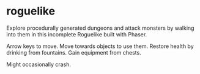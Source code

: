 # roguelike
Explore procedurally generated dungeons and attack monsters by walking into them in this incomplete Roguelike built with Phaser.

Arrow keys to move. Move towards objects to use them. Restore health by drinking from fountains. Gain equipment from chests.

Might occasionally crash.
